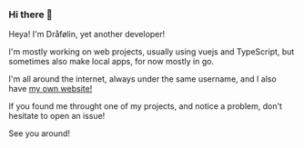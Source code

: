 ### Hi there 👋
Heya! I'm Dråfølin, yet another developer!

I'm mostly working on web projects, usually using vuejs and TypeScript, but sometimes also make local apps, for now mostly in go.

I'm all around the internet, always under the same username, and I also have [my own website!](https://drafolin.ch)

If you found me throught one of my projects, and notice a problem, don't hesitate to open an issue!


See you around!

<!--
**drafolin/drafolin** is a ✨ _special_ ✨ repository because its `README.md` (this file) appears on your GitHub profile.

Here are some ideas to get you started:

- 🔭 I’m currently working on ...
- 🌱 I’m currently learning ...
- 👯 I’m looking to collaborate on ...
- 🤔 I’m looking for help with ...
- 💬 Ask me about ...
- 📫 How to reach me: ...
- 😄 Pronouns: ...
- ⚡ Fun fact: ...
-->
